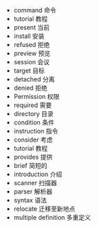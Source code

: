 - command 命令
- tutorial     教程
- present 当前
- install 安装
- refused 拒绝
- preview 预览
- session 会议
- target 目标
- detached 分离
- denied 拒绝
- Permission 权限
- required 需要
- directory 目录
- condition  条件
- instruction 指令
- consider  考虑
- tutorial 教程
- provides 提供
- brief 简短的
- introduction  介绍
- scanner 扫描器
- parser 解析器
- syntax 语法
- relocate 迁移至新地点
- multiple definition 多重定义